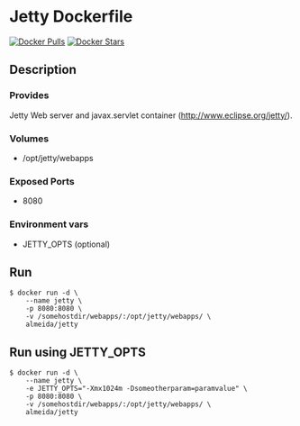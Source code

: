 # Jetty Dockerfile

[![Docker Pulls](https://img.shields.io/docker/pulls/almeida/jetty.svg)](https://hub.docker.com/r/almeida/jetty/)
[![Docker Stars](https://img.shields.io/docker/stars/almeida/jetty.svg)](https://hub.docker.com/r/almeida/jetty/)

## Description

### Provides

  Jetty Web server and javax.servlet container (http://www.eclipse.org/jetty/).

### Volumes

 * /opt/jetty/webapps

### Exposed Ports

 * 8080

### Environment vars

 * JETTY_OPTS (optional)

## Run

	$ docker run -d \
		--name jetty \	
		-p 8080:8080 \
		-v /somehostdir/webapps/:/opt/jetty/webapps/ \
		almeida/jetty

## Run using JETTY_OPTS

	$ docker run -d \
		--name jetty \
		-e JETTY_OPTS="-Xmx1024m -Dsomeotherparam=paramvalue" \
		-p 8080:8080 \
		-v /somehostdir/webapps/:/opt/jetty/webapps/ \
		almeida/jetty
